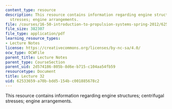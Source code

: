 ```yaml
---
content_type: resource
description: This resource contains information regarding engine structures; centrifugal
  stresses; engine arrangements.
file: /courses/16-50-introduction-to-propulsion-systems-spring-2012/62533659a70bbdd5154bc001885678c2_MIT16_50S12_lec32.pdf
file_size: 382307
file_type: application/pdf
learning_resource_types:
- Lecture Notes
license: https://creativecommons.org/licenses/by-nc-sa/4.0/
ocw_type: OCWFile
parent_title: Lecture Notes
parent_type: CourseSection
parent_uid: 2d574186-805b-8d6e-b715-c104aa54fb59
resourcetype: Document
title: Lecture 32
uid: 62533659-a70b-bdd5-154b-c001885678c2
---
```

This resource contains information regarding engine structures; centrifugal stresses; engine arrangements.